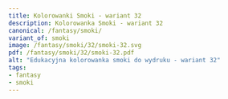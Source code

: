 ```yaml
---
title: Kolorowanki Smoki - wariant 32
description: Kolorowanka Smoki - wariant 32
canonical: /fantasy/smoki/
variant_of: smoki
image: /fantasy/smoki/32/smoki-32.svg
pdf: /fantasy/smoki/32/smoki-32.pdf
alt: "Edukacyjna kolorowanka smoki do wydruku - wariant 32"
tags:
- fantasy
- smoki
---
```

